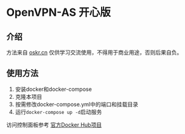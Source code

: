 # OpenVPN-AS 开心版
## 介绍
方法来自 [oskr.cn](https://oskr.cn/archives/openvpnaccessserver294po-jie-ren-shu-xian-zhi) 仅供学习交流使用，不得用于商业用途，否则后果自负。

## 使用方法
1. 安装docker和docker-compose
2. 克隆本项目
3. 按需修改docker-compose.yml中的端口和挂载目录
4. 运行`docker-compose up -d`启动服务

访问控制面板参考 [官方Docker Hub项目](https://hub.docker.com/r/openvpn/openvpn-as)